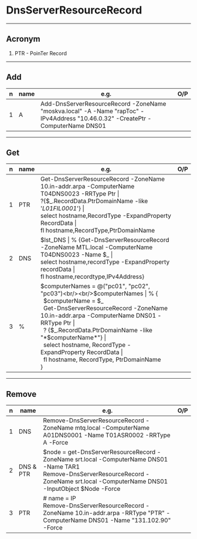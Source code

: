 # DnsServerResourceRecord

---

## Acronym
1. PTR - PoinTer Record

---

## Add
|n|name|e.g.|O/P|
|-|----|----|---|
|1|A   |Add-DnsServerResourceRecord -ZoneName "moskva.local" -A -Name "rapToc" -IPv4Address "10.46.0.32" -CreatePtr -ComputerName DNS01||

---

## Get
|n|name|e.g.|O/P|
|-|----|----|---|
|1|PTR | Get-DnsServerResourceRecord -ZoneName 10.in-addr.arpa -ComputerName T04DNS0023 -RRType Ptr \|<br/> ?{$_.RecordData.PtrDomainName -like '*L01FIL0001*'} \|<br/>select hostname,RecordType -ExpandProperty RecordData \|<br/>fl hostname,RecordType,PtrDomainName||
|2|DNS|$lst_DNS \| % {Get-DnsServerResourceRecord -ZoneName MTL.local -ComputerName T04DNS0023 -Name $_ \|<br/>select hostname,recordType -ExpandProperty recordData \|<br/>fl hostname,recordtype,IPv4Address}||
|3|%|$computerNames = @("pc01", "pc02", "pc03")<br/><br/>$computerNames \| % {<br/>&ensp;$computerName = $\_<br/>&ensp;Get-DnsServerResourceRecord -ZoneName 10.in-addr.arpa -ComputerName DNS01 -RRType Ptr \|<br/>&ensp;? {$_.RecordData.PtrDomainName -like "*$computerName*"} \|<br/>&ensp;select hostname, RecordType -ExpandProperty RecordData \|<br/>&ensp;fl hostname, RecordType, PtrDomainName<br/>}|

---

## Remove
|n|name|e.g.|O/P|
|-|----|----|---|
|1|DNS |Remove-DnsServerResourceRecord -ZoneName mtq.local -ComputerName A01DNS0001 -Name T01ASR0002 -RRType A -Force||
|2|DNS & PTR|$node = get-DnsServerResourceRecord -ZoneName srt.local -ComputerName DNS01 -Name TAR1<br/>Remove-DnsServerResourceRecord -ZoneName srt.local -ComputerName DNS01 -InputObject $Node -Force
|3|PTR|# name = IP<br/>Remove-DnsServerResourceRecord -ZoneName 10.in-addr.arpa -RRType "PTR" -ComputerName DNS01 -Name "131.102.90" -Force|
